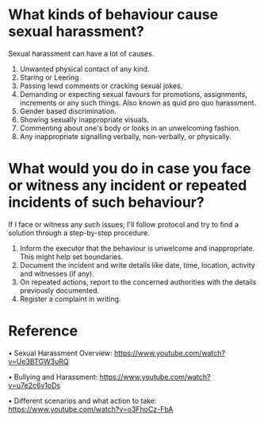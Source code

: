 # What kinds of behaviour cause sexual harassment?

Sexual harassment can have a lot of causes.

1. Unwanted physical contact of any kind.
2. Staring or Leering
3. Passing lewd comments or cracking sexual jokes.
4. Demanding or expecting sexual favours for promotions, assignments, increments or any such things. Also known as quid pro quo harassment.
5. Gender based discrimination.
6. Showing sexually inappropriate visuals.
7. Commenting about one's body or looks in an unwelcoming fashion.
8. Any inappropriate signalling verbally, non-verbally, or physically.


# What would you do in case you face or witness any incident or repeated incidents of such behaviour?

If I face or witness any such issues, I'll follow protocol and try to find a solution through a step-by-step procedure.

1. Inform the executor that the behaviour is unwelcome and inappropriate. This might help set boundaries.
2. Document the incident and write details like date, time, location, activity and witnesses (if any).
3. On repeated actions, report to the concerned authorities with the details previously documented.
4. Register a complaint in writing.

# Reference

• Sexual Harassment Overview:  https://www.youtube.com/watch?v=Ue3BTGW3uRQ

• Bullying and Harassment: https://www.youtube.com/watch?v=u7e2c6v1oDs

• Different scenarios and what action to take: https://www.youtube.com/watch?v=o3FhoCz-FbA
